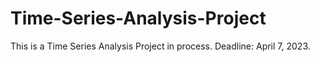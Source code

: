 # Time-Series-Analysis-Project
This is a Time Series Analysis Project in process. Deadline: April 7, 2023.
